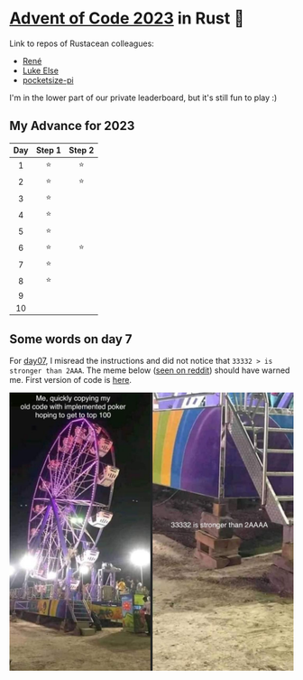 # [Advent of Code 2023](https://adventofcode.com/2023) in Rust 🦀

Link to repos of Rustacean colleagues:

- [René](https://github.com/rene-d/advent-of-rust/)
- [Luke Else](https://git.luke-else.co.uk/luke-else/AdventOfCode2023/)
- [pocketsize-pi](https://github.com/pocketsize-pi/AoC2023)

I'm in the lower part of our private leaderboard, but it's still fun to play :)


## My Advance for 2023

| Day | Step 1 | Step 2 |
| :-: | :----: | :----: |
|  1  | ⭐ | ⭐ |
|  2  | ⭐ | ⭐ |
|  3  | ⭐ |   |
|  4  | ⭐ |       |
|  5  | ⭐ |        |
|  6  | ⭐ | ⭐    |
|  7  | ⭐ |        |
|  8  | ⭐ |        |
|  9  |  |        |
|  10  |  |        |

## Some words on day 7

For [day07](./day07/), I misread the instructions and did not notice that `33332 > is stronger than 2AAA`.
The meme below ([seen on reddit](https://i.redd.it/s6rgso1hft4c1.jpg)) should have warned me. First version of code is [here](./buggy_day07/).

![warning from reddit](./buggy_day07_from_reddit.jpg "warning from reddit")

